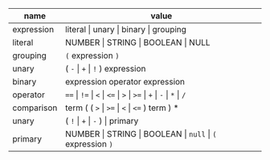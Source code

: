 | name       | value                                                                  |
| ---------- | ---------------------------------------------------------------------- |
| expression | literal \| unary \| binary \| grouping                                 |
| literal    | NUMBER \| STRING \| BOOLEAN \| NULL                                    |
| grouping   | `(` expression `)`                                                     |
| unary      | ( `-` \| `+` \| `!` ) expression                                       |
| binary     | expression operator expression                                         |
| operator   | `==` \| `!=` \| `<` \| `<=` \| `>` \| `>=` \| `+` \| `-` \| `*` \| `/` |
| comparison | term ( ( `>` \| `>=` \| `<` \| `<=` ) term ) \*                        |
| unary      | ( `!` \| `+` \| `-` ) \| primary                                       |
| primary    | NUMBER \| STRING \| BOOLEAN \| `null` \| `(` expression `)`            |
